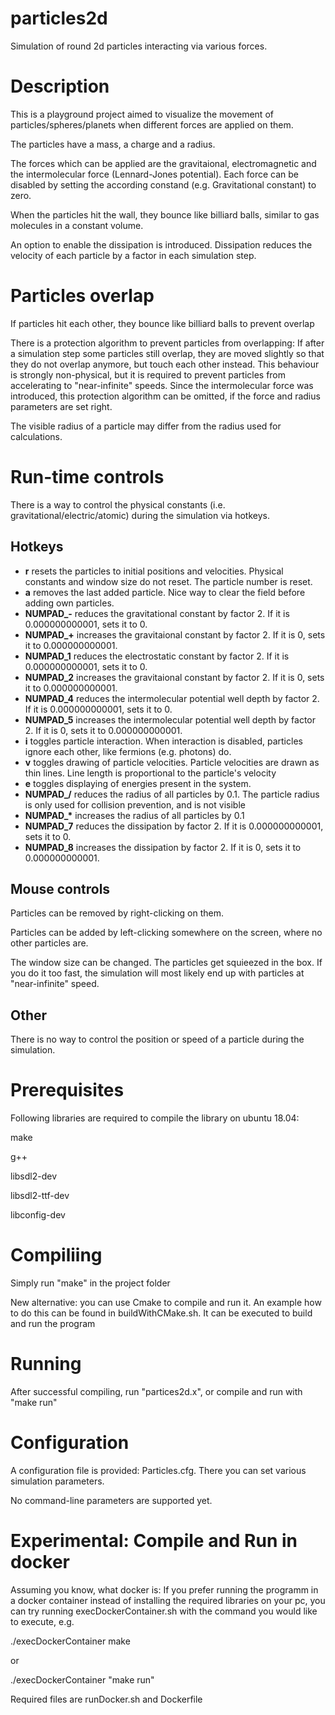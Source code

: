 # particles2d
Simulation of round 2d particles interacting via various forces.


# Description
This is a playground project aimed to visualize the movement of particles/spheres/planets when different forces are applied on them.

The particles have a mass, a charge and a radius.

The forces which can be applied are the gravitaional, electromagnetic and the intermolecular force (Lennard-Jones potential).
Each force can be disabled by setting the according constand (e.g. Gravitational constant) to zero.

When the particles hit the wall, they bounce like billiard balls, similar to gas molecules in a constant volume.

An option to enable the dissipation is introduced. Dissipation reduces the velocity of each particle by a factor in each simulation step.


# Particles overlap
If particles hit each other, they bounce like billiard balls to prevent overlap

There is a protection algorithm to prevent particles from overlapping:
If after a simulation step some particles still overlap, they are moved slightly so that they do not overlap anymore, but touch each other instead.
This behaviour is strongly non-physical, but it is required to prevent particles from accelerating to "near-infinite" speeds.
Since the intermolecular force was introduced, this protection algorithm can be omitted, if the force and radius parameters are set right.

The visible radius of a particle may differ from the radius used for calculations.


# Run-time controls
There is a way to control the physical constants (i.e. gravitational/electric/atomic) during the simulation via hotkeys.

## Hotkeys
- **r** resets the particles to initial positions and velocities. Physical constants and window size do not reset. The particle number is reset.
- **a** removes the last added particle. Nice way to clear the field before adding own particles.
- **NUMPAD_-** reduces the gravitational constant by factor 2. If it is 0.000000000001, sets it to 0.
- **NUMPAD_+** increases the gravitaional constant by factor 2. If it is 0, sets it to 0.000000000001.
- **NUMPAD_1** reduces the electrostatic constant by factor 2. If it is 0.000000000001, sets it to 0.
- **NUMPAD_2** increases the gravitaional constant by factor 2. If it is 0, sets it to 0.000000000001.
- **NUMPAD_4** reduces the intermolecular potential well depth by factor 2. If it is 0.000000000001, sets it to 0.
- **NUMPAD_5** increases the intermolecular potential well depth by factor 2. If it is 0, sets it to 0.000000000001.
- **i** toggles particle interaction. When interaction is disabled, particles ignore each other, like fermions (e.g. photons) do.
- **v** toggles drawing of particle velocities. Particle velocities are drawn as thin lines. Line length is proportional to the particle's velocity
- **e** toggles displaying of energies present in the system.
- **NUMPAD_/** reduces the radius of all particles by 0.1. The particle radius is only used for collision prevention, and is not visible
- **NUMPAD_\*** increases the radius of all particles by 0.1
- **NUMPAD_7** reduces the dissipation by factor 2. If it is 0.000000000001, sets it to 0.
- **NUMPAD_8** increases the dissipation by factor 2. If it is 0, sets it to 0.000000000001.


## Mouse controls

Particles can be removed by right-clicking on them.

Particles can be added by left-clicking somewhere on the screen, where no other particles are.

The window size can be changed. The particles get squieezed in the box. If you do it too fast, the simulation will most likely end up with particles at "near-infinite" speed.

## Other
There is no way to control the position or speed of a particle during the simulation.


# Prerequisites
Following libraries are required to compile the library on ubuntu 18.04:

make

g++

libsdl2-dev

libsdl2-ttf-dev 

libconfig-dev

# Compiliing
Simply run "make" in the project folder

New alternative: you can use Cmake to compile and run it. An example how to do this can be found in buildWithCMake.sh. It can be executed to build and run the program


# Running
After successful compiling, run "partices2d.x", or compile and run with "make run"


# Configuration
A configuration file is provided: Particles.cfg. 
There you can set various simulation parameters.

No command-line parameters are supported yet.


# Experimental: Compile and Run in docker
Assuming you know, what docker is:
If you prefer running the programm in a docker container instead of installing the required libraries on your pc, 
you can try running execDockerContainer.sh with the command you would like to execute, e.g.

./execDockerContainer make

or

./execDockerContainer "make run"


Required files are runDocker.sh and Dockerfile
